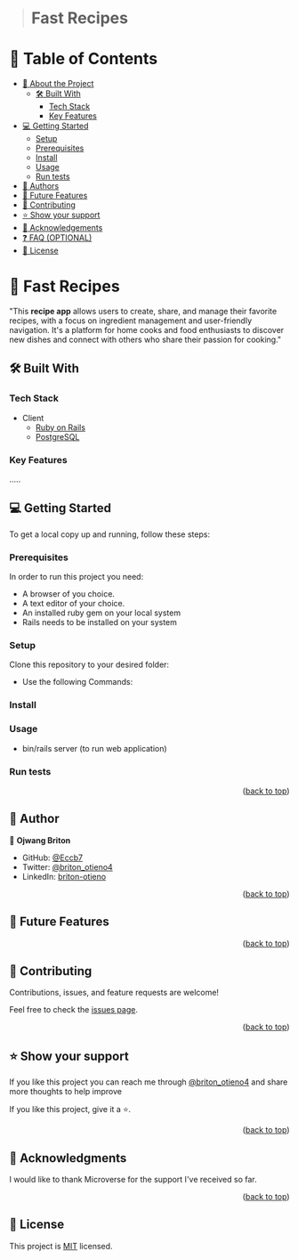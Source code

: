 <a name="readme-top"></a>

<div align="center">

</div>

> # Fast Recipes

# 📗 Table of Contents

- [📖 About the Project](#about-project)
  - [🛠 Built With](#built-with)
    - [Tech Stack](#tech-stack)
    - [Key Features](#key-features)
- [💻 Getting Started](#getting-started)
  - [Setup](#setup)
  - [Prerequisites](#prerequisites)
  - [Install](#install)
  - [Usage](#usage)
  - [Run tests](#run-tests)
- [👥 Authors](#authors)
- [🔭 Future Features](#future-features)
- [🤝 Contributing](#contributing)
- [⭐️ Show your support](#support)
- [🙏 Acknowledgements](#acknowledgements)
- [❓ FAQ (OPTIONAL)](#faq)
- [📝 License](#license)

# 📖 Fast Recipes <a name="about-project"></a>

"This **recipe app** allows users to create, share, and manage their favorite recipes, with a focus on ingredient management and user-friendly navigation. It's a platform for home cooks and food enthusiasts to discover new dishes and connect with others who share their passion for cooking."



## 🛠 Built With <a name="built-with"></a>

### Tech Stack <a name="tech-stack"></a>

- <summary>Client</summary>
    <ul>
      <li><a href="https://reactjs.org/">Ruby on Rails</a></li>
      <li><a href="https://reactjs.org/">PostgreSQL</a></li>
    </ul>

### Key Features <a name="key-features"></a>

.....

<!-- GETTING STARTED -->

## 💻 Getting Started <a name="getting-started"></a>

To get a local copy up and running, follow these steps:

### Prerequisites

In order to run this project you need:

- A browser of you choice.
- A text editor of your choice.
- An installed ruby gem on your local system
- Rails needs to be installed on your system

### Setup

Clone this repository to your desired folder:

- Use the following Commands:

### Install

### Usage

- bin/rails server (to run web application)

### Run tests

<!-- - Run the following script and style test:

      - rspec spec ./name_of_file_spec.rb -->

<p align="right">(<a href="#readme-top">back to top</a>)</p>

## 👥 Author <a name="authors"></a>

👤 **Ojwang Briton**

- GitHub: [@Eccb7](https://github.com/Eccb7)
- Twitter: [@briton_otieno4](https://twitter.com/briton_otieno4)
- LinkedIn: [briton-otieno](https://linkedin.com/in/briton-otieno)

<p align="right">(<a href="#readme-top">back to top</a>)</p>

## 🔭 Future Features <a name="future-features"></a>

<p align="right">(<a href="#readme-top">back to top</a>)</p>

## 🤝 Contributing <a name="contributing"></a>

Contributions, issues, and feature requests are welcome!

Feel free to check the [issues page](../../issues/).

<p align="right">(<a href="#readme-top">back to top</a>)</p>

## ⭐️ Show your support <a name="support"></a>

If you like this project you can reach me through [@briton_otieno4](https://twitter.com/briton_otieno4) and share more thoughts to help improve

If you like this project, give it a ⭐️.

<p align="right">(<a href="#readme-top">back to top</a>)</p>

## 🙏 Acknowledgments <a name="acknowledgements"></a>

I would like to thank Microverse for the support I've received so far.

<p align="right">(<a href="#readme-top">back to top</a>)</p>

## 📝 License <a name="license"></a>

This project is [MIT](./LICENSE) licensed.